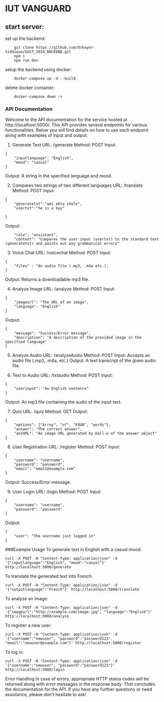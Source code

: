 # IUT VANGUARD

## start server:
set up the backend:

```
    git clone https://github.com/Oshayer-Siddique/SUST_2024_BACKEND.git
    npm i
    npm run dev
```

setup the backend using docker:

```
    docker-compose up -d --build
```

delete docker container:

```
    docker-compose down -v
```

### API Documentation
Welcome to the API documentation for the service hosted at http://localhost:5000/. This API provides several endpoints for various functionalities. Below you will find details on how to use each endpoint along with examples of input and output.

1. Generate Text
URL: /generate
Method: POST
Input:

```
{
    "inputlanguage": "English",
    "mood": "casual"
}
```

Output: A string in the specified language and mood.

2. Compares two strings of two different languages
URL: /translate
Method: POST
Input:

```
{
    "generatetxt":"ami ekta chele",
    "usertxt":"he is a boy"

}
```

Output: 

```
    "role": "assistant",
    "content": "Compares the user input (usertxt) to the standard text (generatetxt) and points out any grammatical errors"

```

3. Voice Chat
URL: /voicechat
Method: POST
Input:

```
{
    "files" : "An audio file (.mp3, .m4a etc.),
}
```

Output: Returns a downloadable mp3 file.

4. Analyze Image
URL: /analyze
Method: POST
Input:

```
{
    "imageurl": "The URL of an image",
    "language": "English"
}
```

Output:

```
{
    "message": "Success/Error message",
    "description": "A description of the provided image in the specified language"
}
```

5. Analyze Audio
URL: /analyzeAudio
Method: POST
Input: Accepts an audio file (.mp3, .m4a, etc.)
Output: A text transcript of the given audio file.

6. Text to Audio
URL: /txtaudio
Method: POST
Input:

```
{
    "userinput": "An English sentence"
}
```

Output: An mp3 file containing the audio of the input text.

7. Quiz
URL: /quiz
Method: GET
Output:

```
{
    "options": ["Array", "of", "FOUR", "words"],
    "answer": "The correct answer",
    "ansURL": "An image URL generated by Dall-e of the answer object"
}
```

8. User Registration
URL: /register
Method: POST
Input:

```
{
    "username": "username",
    "password": "password",
    "email": "email@example.com"
}
```

Output: Success/Error message.

9. User Login
URL: /login
Method: POST
Input:

```
{
    "username": "username",
    "password": "password"
}
```

Output:

```
{
    "user": "The username just logged in"
}
```

###Example Usage
To generate text in English with a casual mood:

```
curl -X POST -H "Content-Type: application/json" -d '{"inputlanguage":"English", "mood":"casual"}' http://localhost:5000/generate
```

To translate the generated text into French:

```
curl -X POST -H "Content-Type: application/json" -d '{"outputlanguage":"French"}' http://localhost:5000/translate
```

To analyze an image:

```
curl -X POST -H "Content-Type: application/json" -d '{"imageurl":"http://example.com/image.jpg", "language":"English"}' http://localhost:5000/analyze
```

To register a new user:

```
curl -X POST -H "Content-Type: application/json" -d '{"username":"newuser", "password":"password123", "email":"newuser@example.com"}' http://localhost:5000/register
```

To log in:

```
curl -X POST -H "Content-Type: application/json" -d '{"username":"newuser", "password":"password123"}' http://localhost:5000/login
```

Error Handling
In case of errors, appropriate HTTP status codes will be returned along with error messages in the response body.
That concludes the documentation for the API. If you have any further questions or need assistance, please don't hesitate to ask!
